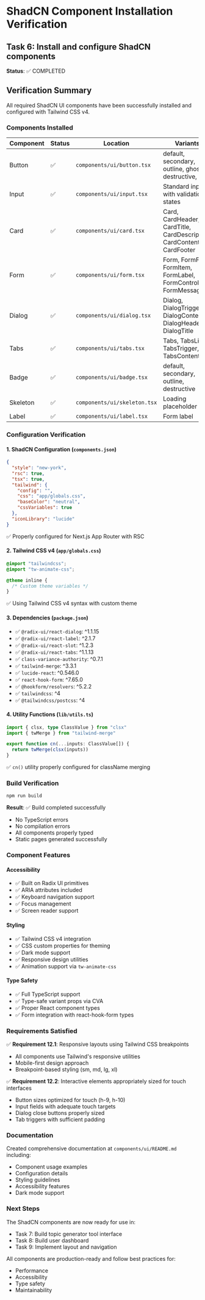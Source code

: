 # ShadCN Component Installation Verification

## Task 6: Install and configure ShadCN components

**Status**: ✅ COMPLETED

## Verification Summary

All required ShadCN UI components have been successfully installed and configured with Tailwind CSS v4.

### Components Installed

| Component | Status | Location | Variants |
|-----------|--------|----------|----------|
| Button | ✅ | `components/ui/button.tsx` | default, secondary, outline, ghost, destructive, link |
| Input | ✅ | `components/ui/input.tsx` | Standard input with validation states |
| Card | ✅ | `components/ui/card.tsx` | Card, CardHeader, CardTitle, CardDescription, CardContent, CardFooter |
| Form | ✅ | `components/ui/form.tsx` | Form, FormField, FormItem, FormLabel, FormControl, FormMessage |
| Dialog | ✅ | `components/ui/dialog.tsx` | Dialog, DialogTrigger, DialogContent, DialogHeader, DialogTitle |
| Tabs | ✅ | `components/ui/tabs.tsx` | Tabs, TabsList, TabsTrigger, TabsContent |
| Badge | ✅ | `components/ui/badge.tsx` | default, secondary, outline, destructive |
| Skeleton | ✅ | `components/ui/skeleton.tsx` | Loading placeholder |
| Label | ✅ | `components/ui/label.tsx` | Form label |

### Configuration Verification

#### 1. ShadCN Configuration (`components.json`)
```json
{
  "style": "new-york",
  "rsc": true,
  "tsx": true,
  "tailwind": {
    "config": "",
    "css": "app/globals.css",
    "baseColor": "neutral",
    "cssVariables": true
  },
  "iconLibrary": "lucide"
}
```
✅ Properly configured for Next.js App Router with RSC

#### 2. Tailwind CSS v4 (`app/globals.css`)
```css
@import "tailwindcss";
@import "tw-animate-css";

@theme inline {
  /* Custom theme variables */
}
```
✅ Using Tailwind CSS v4 syntax with custom theme

#### 3. Dependencies (`package.json`)
- ✅ `@radix-ui/react-dialog`: ^1.1.15
- ✅ `@radix-ui/react-label`: ^2.1.7
- ✅ `@radix-ui/react-slot`: ^1.2.3
- ✅ `@radix-ui/react-tabs`: ^1.1.13
- ✅ `class-variance-authority`: ^0.7.1
- ✅ `tailwind-merge`: ^3.3.1
- ✅ `lucide-react`: ^0.546.0
- ✅ `react-hook-form`: ^7.65.0
- ✅ `@hookform/resolvers`: ^5.2.2
- ✅ `tailwindcss`: ^4
- ✅ `@tailwindcss/postcss`: ^4

#### 4. Utility Functions (`lib/utils.ts`)
```typescript
import { clsx, type ClassValue } from "clsx"
import { twMerge } from "tailwind-merge"

export function cn(...inputs: ClassValue[]) {
  return twMerge(clsx(inputs))
}
```
✅ `cn()` utility properly configured for className merging

### Build Verification

```bash
npm run build
```

**Result**: ✅ Build completed successfully
- No TypeScript errors
- No compilation errors
- All components properly typed
- Static pages generated successfully

### Component Features

#### Accessibility
- ✅ Built on Radix UI primitives
- ✅ ARIA attributes included
- ✅ Keyboard navigation support
- ✅ Focus management
- ✅ Screen reader support

#### Styling
- ✅ Tailwind CSS v4 integration
- ✅ CSS custom properties for theming
- ✅ Dark mode support
- ✅ Responsive design utilities
- ✅ Animation support via `tw-animate-css`

#### Type Safety
- ✅ Full TypeScript support
- ✅ Type-safe variant props via CVA
- ✅ Proper React component types
- ✅ Form integration with react-hook-form types

### Requirements Satisfied

✅ **Requirement 12.1**: Responsive layouts using Tailwind CSS breakpoints
- All components use Tailwind's responsive utilities
- Mobile-first design approach
- Breakpoint-based styling (sm, md, lg, xl)

✅ **Requirement 12.2**: Interactive elements appropriately sized for touch interfaces
- Button sizes optimized for touch (h-9, h-10)
- Input fields with adequate touch targets
- Dialog close buttons properly sized
- Tab triggers with sufficient padding

### Documentation

Created comprehensive documentation at `components/ui/README.md` including:
- Component usage examples
- Configuration details
- Styling guidelines
- Accessibility features
- Dark mode support

### Next Steps

The ShadCN components are now ready for use in:
- Task 7: Build topic generator tool interface
- Task 8: Build user dashboard
- Task 9: Implement layout and navigation

All components are production-ready and follow best practices for:
- Performance
- Accessibility
- Type safety
- Maintainability
